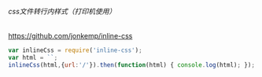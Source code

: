 ###### css文件转行内样式（打印机使用）

https://github.com/jonkemp/inline-css

```javascript
var inlineCss = require('inline-css');
var html = ``;
inlineCss(html,{url:'/'}).then(function(html) { console.log(html); });
```

